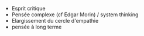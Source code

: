 - Esprit critique
- Pensée complexe (cf Edgar Morin) / system thinking
- Elargissement du cercle d'empathie
- pensée à long terme 
